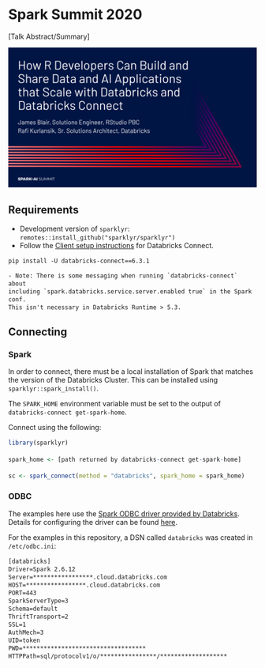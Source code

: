 # Spark Summit 2020

[Talk Abstract/Summary]

[![Title Slide](img/title-slide.png)](slides/spark-summit-2020.pdf)

## Requirements
- Development version of `sparklyr`: `remotes::install_github("sparklyr/sparklyr")`
- Follow the [Client setup
instructions](https://docs.databricks.com/dev-tools/databricks-connect.html#client-setup)
for Databricks Connect. 
```
pip install -U databricks-connect==6.3.1
```
    - Note: There is some messaging when running `databricks-connect` about
    including `spark.databricks.service.server.enabled true` in the Spark conf.
    This isn't necessary in Databricks Runtime > 5.3.

## Connecting
### Spark
In order to connect, there must be a local installation of Spark that matches
the version of the Databricks Cluster. This can be installed using
`sparklyr::spark_install()`.

The `SPARK_HOME` environment variable must be set to the output of
`databricks-connect get-spark-home`.

Connect using the following:

```r
library(sparklyr)

spark_home <- [path returned by databricks-connect get-spark-home]

sc <- spark_connect(method = "databricks", spark_home = spark_home)
```

### ODBC
The examples here use the [Spark ODBC driver provided by
Databricks](https://databricks.com/spark/odbc-driver-download). Details for
configuring the driver can be found
[here](https://docs.databricks.com/integrations/bi/jdbc-odbc-bi.html).

For the examples in this repository, a DSN called `databricks` was created in `/etc/odbc.ini`:

```
[databricks]
Driver=Spark 2.6.12
Server=*****************.cloud.databricks.com
HOST=*****************.cloud.databricks.com
PORT=443
SparkServerType=3
Schema=default
ThriftTransport=2
SSL=1
AuthMech=3
UID=token
PWD=***********************************
HTTPPath=sql/protocolv1/o/****************/*******************
```
